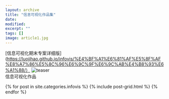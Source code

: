 ```yaml
---
layout: archive
title: "信息可视化作品集"
date: 
modified:
excerpt: ""
tags: []
image: article1.jpg
---
```

[信息可视化期末专案详细版](https://luojihao.github.io/infovis/%E4%BF%A1%E6%81%AF%E5%8F%AF%E8%A7%86%E5%8C%96%E6%9C%9F%E6%9C%AB%E4%B8%93%E6%A1%88/）
<img src="https://luojihao.github.io/images/infovishomework.png" alt="teaser" itemprop="image">
<br/>信息可视化作品
<div class="tiles">
{% for post in site.categories.infovis %}
  {% include post-grid.html %}
{% endfor %}
</div><!-- /.tiles 把所有categories 有 infovis 的列出来-->

